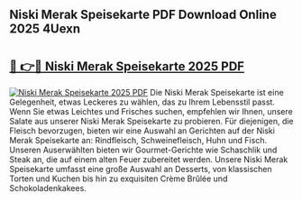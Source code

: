 ## Niski Merak Speisekarte PDF Download Online 2025 4Uexn

# <h2><a href="http://gc6phd.nevu.top/?p=Niski+Merak+Speisekarte">🔗 👉🔴 Niski Merak Speisekarte 2025 PDF</a></h2>

[![Niski Merak Speisekarte 2025 PDF](https://i.imgur.com/dBaPXMq.png)](http://gc6phd.nevu.top/?p=Niski+Merak+Speisekarte)
Die Niski Merak Speisekarte ist eine Gelegenheit, etwas Leckeres zu wählen, das zu Ihrem Lebensstil passt. Wenn Sie etwas Leichtes und Frisches suchen, empfehlen wir Ihnen, unsere Salate aus unserer Niski Merak Speisekarte zu probieren. Für diejenigen, die Fleisch bevorzugen, bieten wir eine Auswahl an Gerichten auf der Niski Merak Speisekarte an: Rindfleisch, Schweinefleisch, Huhn und Fisch. Unseren Auserwählten bieten wir Gourmet-Gerichte wie Schaschlik und Steak an, die auf einem alten Feuer zubereitet werden. Unsere Niski Merak Speisekarte umfasst eine große Auswahl an Desserts, von klassischen Torten und Kuchen bis hin zu exquisiten Crème Brûlée und Schokoladenkakees.
